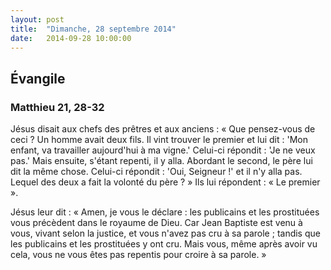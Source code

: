 ```yaml
---
layout: post
title:  "Dimanche, 28 septembre 2014"
date:   2014-09-28 10:00:00
---
```

## Évangile

### Matthieu 21, 28-32

Jésus disait aux chefs des prêtres et aux anciens : « Que pensez-vous de ceci ? Un homme avait deux fils. Il vint trouver le premier et lui dit : 'Mon enfant, va travailler aujourd'hui à ma vigne.' Celui-ci répondit : 'Je ne veux pas.' Mais ensuite, s'étant repenti, il y alla. Abordant le second, le père lui dit la même chose. Celui-ci répondit : 'Oui, Seigneur !' et il n'y alla pas. Lequel des deux a fait la volonté du père ? » Ils lui répondent : « Le premier ».

Jésus leur dit : « Amen, je vous le déclare : les publicains et les prostituées vous précèdent dans le royaume de Dieu. Car Jean Baptiste est venu à vous, vivant selon la justice, et vous n'avez pas cru à sa parole ; tandis que les publicains et les prostituées y ont cru. Mais vous, même après avoir vu cela, vous ne vous êtes pas repentis pour croire à sa parole. »
